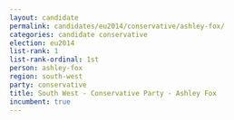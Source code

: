 ```yaml
---
layout: candidate
permalink: candidates/eu2014/conservative/ashley-fox/
categories: candidate conservative
election: eu2014
list-rank: 1
list-rank-ordinal: 1st
person: ashley-fox
region: south-west
party: conservative
title: South West - Conservative Party - Ashley Fox
incumbent: true
---
```

